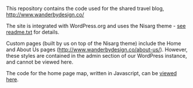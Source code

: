 This repository contains the code used for the shared travel blog, http://www.wanderbydesign.co/

The site is integrated with WordPress.org and uses the Nisarg theme - [see readme.txt](/readme.txt) for details.

Custom pages (built by us on top of the Nisarg theme) include the Home and About Us pages (http://www.wanderbydesign.co/about-us/). However, these styles are contained in the admin section of our WordPress instance, and cannot be viewed here.

The code for the home page map, written in Javascript, can be [viewed here](/js/mapBuilder.js).
